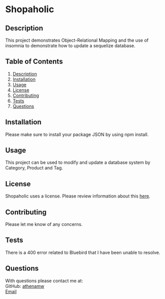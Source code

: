 # Shopaholic

## Description

This project demonstrates Object-Relational Mapping and the use of insomnia to demonstrate how to update a sequelize database.

## Table of Contents

1. [Description](#description)
2. [Installation](#installation)
3. [Usage](#usage)
4. [License](#license)
5. [Contributing](#contributing)
6. [Tests](#test)
7. [Questions](#questions)

## Installation

Please make sure to install your package JSON by using npm install.

## Usage

This project can be used to modify and update a database system by Category, Product and Tag.

## License

Shopaholic uses a license. Please review information about this [here]().

## Contributing

Please let me know of any concerns.

## Tests

There is a 400 error related to Bluebird that I have been unable to resolve.

## Questions

With questions please contact me at:  
 GitHub: [athenamw](https://github.com/athenamw)  
 [Email](mailto:wallisathena@gmail.com)
